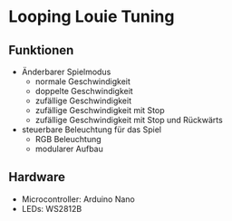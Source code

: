 # Looping Louie Tuning

##  Funktionen
- Änderbarer Spielmodus
  + normale Geschwindigkeit 
  + doppelte Geschwindigkeit
  + zufällige Geschwindigkeit
  + zufällige Geschwindigkeit mit Stop
  + zufällige Geschwindigkeit mit Stop und Rückwärts
- steuerbare Beleuchtung für das Spiel
  + RGB Beleuchtung
  + modularer Aufbau
  
## Hardware
- Microcontroller: Arduino Nano
- LEDs: WS2812B

